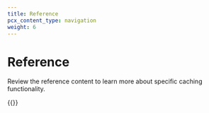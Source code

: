 ```yaml
---
title: Reference
pcx_content_type: navigation
weight: 6
---
```


# Reference

Review the reference content to learn more about specific caching functionality.

{{<directory-listing>}}
